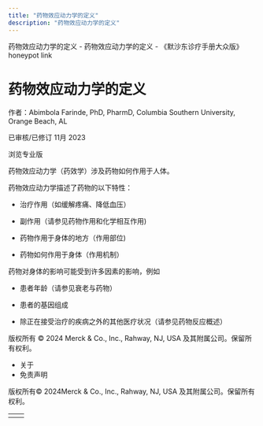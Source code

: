 ```yaml
---
title: "药物效应动力学的定义"
description: "药物效应动力学的定义"
---
```


﻿药物效应动力学的定义 \- 药物效应动力学的定义 \- 《默沙东诊疗手册大众版》 honeypot link

# 药物效应动力学的定义

作者：Abimbola Farinde, PhD, PharmD, Columbia Southern University, Orange Beach, AL

已审核/已修订 11月 2023

浏览专业版

药物效应动力学（药效学）涉及药物如何作用于人体。

药物效应动力学描述了药物的以下特性：

- 治疗作用（如缓解疼痛、降低血压）

- 副作用（请参见药物作用和化学相互作用)

- 药物作用于身体的地方（作用部位)

- 药物如何作用于身体（作用机制）


药物对身体的影响可能受到许多因素的影响，例如

- 患者年龄（请参见衰老与药物）

- 患者的基因组成

- 除正在接受治疗的疾病之外的其他医疗状况（请参见药物反应概述）




版权所有 © 2024
Merck & Co., Inc., Rahway, NJ, USA 及其附属公司。保留所有权利。

- 关于
- 免责声明

版权所有© 2024Merck & Co., Inc., Rahway, NJ, USA 及其附属公司。保留所有权利。

|     |     |
| --- | --- |
|  |  |